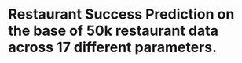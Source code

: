 # Restaurant Success Prediction on the base of 50k restaurant data across 17 different parameters. 
